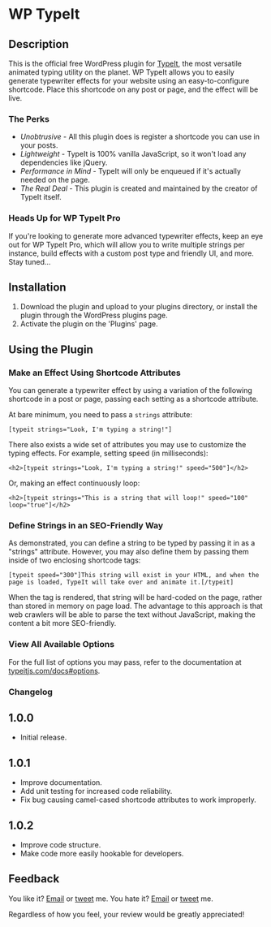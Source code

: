 # WP TypeIt

## Description

This is the official free WordPress plugin for [TypeIt](https://typeitjs.com), the most versatile animated typing utility on the planet. WP TypeIt allows you to easily generate typewriter effects for your website using an easy-to-configure shortcode. Place this shortcode on any post or page, and the effect will be live.

### The Perks

- _Unobtrusive_ - All this plugin does is register a shortcode you can use in your posts.
- _Lightweight_ - TypeIt is 100% vanilla JavaScript, so it won't load any dependencies like jQuery.
- _Performance in Mind_ - TypeIt will only be enqueued if it's actually needed on the page.
- _The Real Deal_ - This plugin is created and maintained by the creator of TypeIt itself.

### Heads Up for WP TypeIt Pro

If you're looking to generate more advanced typewriter effects, keep an eye out for WP TypeIt Pro, which will allow you to write multiple strings per instance, build effects with a custom post type and friendly UI, and more. Stay tuned...

## Installation

1. Download the plugin and upload to your plugins directory, or install the plugin through the WordPress plugins page.
2. Activate the plugin on the 'Plugins' page.

## Using the Plugin

### Make an Effect Using Shortcode Attributes

You can generate a typewriter effect by using a variation of the following shortcode in a post or page, passing each setting as a shortcode attribute.

At bare minimum, you need to pass a `strings` attribute:

```
[typeit strings="Look, I'm typing a string!"]
```

There also exists a wide set of attributes you may use to customize the typing effects. For example, setting speed (in milliseconds):

```
<h2>[typeit strings="Look, I'm typing a string!" speed="500"]</h2>
```

Or, making an effect continuously loop:

```
<h2>[typeit strings="This is a string that will loop!" speed="100" loop="true"]</h2>
```

### Define Strings in an SEO-Friendly Way

As demonstrated, you can define a string to be typed by passing it in as a "strings" attribute. However, you may also define them by passing them inside of two enclosing shortcode tags:

```
[typeit speed="300"]This string will exist in your HTML, and when the page is loaded, TypeIt will take over and animate it.[/typeit]
```

When the tag is rendered, that string will be hard-coded on the page, rather than stored in memory on page load. The advantage to this approach is that web crawlers will be able to parse the text without JavaScript, making the content a bit more SEO-friendly.

### View All Available Options

For the full list of options you may pass, refer to the documentation at [typeitjs.com/docs#options](https://typeitjs.com/docs#options).

### Changelog

## 1.0.0

- Initial release.

## 1.0.1

- Improve documentation.
- Add unit testing for increased code reliability.
- Fix bug causing camel-cased shortcode attributes to work improperly.

## 1.0.2

- Improve code structure.
- Make code more easily hookable for developers.

## Feedback

You like it? [Email](mailto:alex@macarthur.me) or [tweet](http://www.twitter.com/amacarthur) me. You hate it? [Email](mailto:alex@macarthur.me) or [tweet](http://www.twitter.com/amacarthur) me.

Regardless of how you feel, your review would be greatly appreciated!
